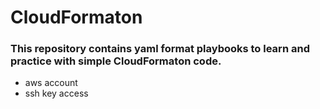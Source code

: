 # CloudFormaton

### This repository contains yaml format playbooks to learn and practice with simple CloudFormaton code.
- aws account 
- ssh key access 
